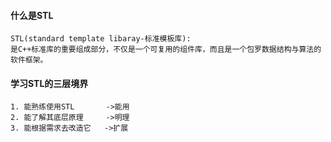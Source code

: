 #### 什么是STL
    STL(standard template libaray-标准模板库): 
    是C++标准库的重要组成部分，不仅是一个可复用的组件库，而且是一个包罗数据结构与算法的软件框架。
#### 学习STL的三层境界
    1. 能熟练使用STL       ->能用
    2. 能了解其底层原理     ->明理
    3. 能根据需求去改造它   ->扩展